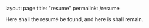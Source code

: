 layout: page
title: "resume"
permalink: /resume

Here shall the resumé be found, and here is shall remain.
